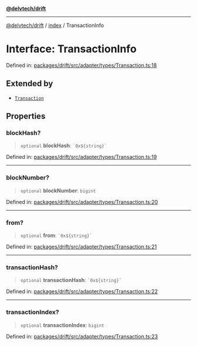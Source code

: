 [**@delvtech/drift**](../../README.md)

***

[@delvtech/drift](../../README.md) / [index](../README.md) / TransactionInfo

# Interface: TransactionInfo

Defined in: [packages/drift/src/adapter/types/Transaction.ts:18](https://github.com/delvtech/drift/blob/95370f81f9813e8d583ed884b0b07657be0d8f2c/packages/drift/src/adapter/types/Transaction.ts#L18)

## Extended by

- [`Transaction`](Transaction.md)

## Properties

### blockHash?

> `optional` **blockHash**: `` `0x${string}` ``

Defined in: [packages/drift/src/adapter/types/Transaction.ts:19](https://github.com/delvtech/drift/blob/95370f81f9813e8d583ed884b0b07657be0d8f2c/packages/drift/src/adapter/types/Transaction.ts#L19)

***

### blockNumber?

> `optional` **blockNumber**: `bigint`

Defined in: [packages/drift/src/adapter/types/Transaction.ts:20](https://github.com/delvtech/drift/blob/95370f81f9813e8d583ed884b0b07657be0d8f2c/packages/drift/src/adapter/types/Transaction.ts#L20)

***

### from?

> `optional` **from**: `` `0x${string}` ``

Defined in: [packages/drift/src/adapter/types/Transaction.ts:21](https://github.com/delvtech/drift/blob/95370f81f9813e8d583ed884b0b07657be0d8f2c/packages/drift/src/adapter/types/Transaction.ts#L21)

***

### transactionHash?

> `optional` **transactionHash**: `` `0x${string}` ``

Defined in: [packages/drift/src/adapter/types/Transaction.ts:22](https://github.com/delvtech/drift/blob/95370f81f9813e8d583ed884b0b07657be0d8f2c/packages/drift/src/adapter/types/Transaction.ts#L22)

***

### transactionIndex?

> `optional` **transactionIndex**: `bigint`

Defined in: [packages/drift/src/adapter/types/Transaction.ts:23](https://github.com/delvtech/drift/blob/95370f81f9813e8d583ed884b0b07657be0d8f2c/packages/drift/src/adapter/types/Transaction.ts#L23)

